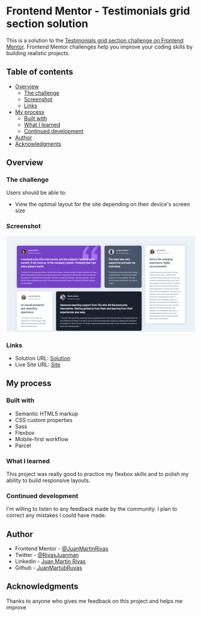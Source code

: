 # Frontend Mentor - Testimonials grid section solution

This is a solution to the [Testimonials grid section challenge on Frontend Mentor](https://www.frontendmentor.io/challenges/testimonials-grid-section-Nnw6J7Un7). Frontend Mentor challenges help you improve your coding skills by building realistic projects. 

## Table of contents

- [Overview](#overview)
  - [The challenge](#the-challenge)
  - [Screenshot](#screenshot)
  - [Links](#links)
- [My process](#my-process)
  - [Built with](#built-with)
  - [What I learned](#what-i-learned)
  - [Continued development](#continued-development)
- [Author](#author)
- [Acknowledgments](#acknowledgments)

## Overview

### The challenge

Users should be able to:

- View the optimal layout for the site depending on their device's screen size

### Screenshot

![Screenshot](images/screenshot.png)

### Links

- Solution URL: [Solution]()
- Live Site URL: [Site](https://juanmartinrivas.github.io/testimonials-grid-section-main/)

## My process

### Built with

- Semantic HTML5 markup
- CSS custom properties
- Sass
- Flexbox
- Mobile-first workflow
- Parcel 

### What I learned

This project was really good to practice my flexbox skills and to polish my ability to build responsive layouts.

### Continued development

I'm  willing to listen to any feedback made by the community. I plan to correct any mistakes I could have made.

## Author

- Frontend Mentor - [@JuanMartinRivas](https://www.frontendmentor.io/profile/JuanMartinRivas)
- Twitter - [@RivasJuanman](https://twitter.com/RivasJuanman)
- Linkedin - [Juan Martín Rivas](https://www.linkedin.com/in/juan-mart%C3%ADn-rivas-b3253a1a8/)
- Github - [JuanMartubRuvas](https://github.com/JuanMartinRivas)

## Acknowledgments

Thanks to anyone who gives me feedback on this project and helps me improve